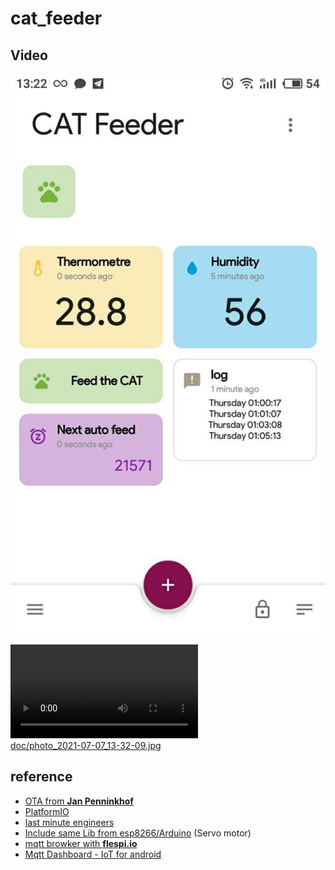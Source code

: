 # cat_feeder

## Video

[![CAT Feeder](doc/photo_2021-07-07_13-32-09.jpg)](video_2021-07-07_14-10-44.mp4)

![doc/photo_2021-07-07_13-32-09.jpg](video_2021-07-07_14-10-44.mp4)  
[doc/photo_2021-07-07_13-32-09.jpg](video_2021-07-07_14-10-44.mp4)

## reference

- [OTA from **Jan Penninkhof**](https://www.youtube.com/watch?v=lXchL3hpDO4&list=LL&index=5)
- [PlatformIO](https://docs.platformio.org/en/latest/platforms/espressif8266.html)
- [last minute engineers](https://lastminuteengineers.com/esp8266-nodemcu-arduino-tutorial/)
- [Include same Lib from esp8266/Arduino](https://github.com/esp8266/Arduino) (Servo motor)
- [mqtt browker with **flespi.io**](https://flespi.io/#/)
- [Mqtt Dashboard - IoT for android](https://play.google.com/store/apps/details?id=com.app.vetru.mqttdashboard&hl=en&gl=US)
